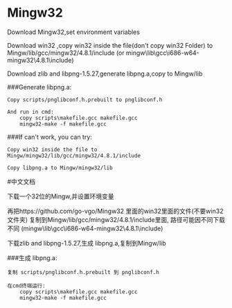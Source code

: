 # Mingw32
Download Mingw32,set environment variables

Download win32 ,copy win32 inside the file(don't copy win32 Folder) to Mingw/lib/gcc/mingw32/4.8.1/include
(or mingw\lib\gcc\i686-w64-mingw32\4.8.1\include)

Download zlib and libpng-1.5.27,generate libpng.a,copy to Mingw/lib

###Generate libpng.a:

    Copy scripts/pnglibconf.h.prebuilt to pnglibconf.h

    And run in cmd:
        copy scripts\makefile.gcc makefile.gcc
        mingw32-make -f makefile.gcc

###If can't work, you can try:

    Copy win32 inside the file to Mingw/mingw32/lib/gcc/mingw32/4.8.1/include

    Copy libpng.a to Mingw/mingw32/lib



#中文文档

下载一个32位的Mingw,并设置环境变量

再把https://github.com/go-vgo/Mingw32 里面的win32里面的文件(不要win32文件夹)
复制到Mingw/lib/gcc/mingw32/4.8.1/include里面, 路径可能因不同下载不同
(mingw\lib\gcc\i686-w64-mingw32\4.8.1\include)

下载zlib and libpng-1.5.27,生成 libpng.a,复制到Mingw/lib 

###生成 libpng.a:

    复制 scripts/pnglibconf.h.prebuilt 到 pnglibconf.h

    在cmd终端运行:
        copy scripts\makefile.gcc makefile.gcc
        mingw32-make -f makefile.gcc   

